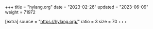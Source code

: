 +++
title = "hylang.org"
date = "2023-02-26"
updated = "2023-06-09"
weight = 71972

[extra]
source = "https://hylang.org/"
ratio = 3
size = 70
+++
